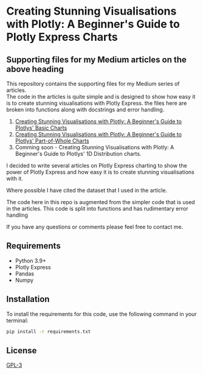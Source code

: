 # Creating Stunning Visualisations with Plotly: A Beginner's Guide to Plotly Express Charts
## Supporting files for my Medium articles on the above heading

This repository contains the supporting files for my Medium series of articles.<br>
The code in the articles is quite simple and is designed to show how easy it is to create stunning visualisations with Plotly Express. the files here are broken into functions along with docstrings and error handling.<p> 
1. [Creating Stunning Visualisations with Plotly: A Beginner's Guide to Plotlys' Basic Charts](https://medium.com/@twelsh37/creating-stunning-visualizations-with-plotly-a-beginners-guide-to-basic-charts-50388da332b4)
2. [Creating Stunning Visualisations with Plotly: A Beginner's Guide to Plotlys' Part-of-Whole Charts](https://medium.com/@twelsh37/creating-stunning-visualisations-with-plotly-a-beginners-guide-to-plotlys-part-of-whole-0b824f9d6cd4)
3. Comming soon - Creating Stunning Visualisations with Plotly: A Beginner's Guide to Plotlys' 1D Distribution charts.

 I decided to write several articles on Plotly Express charting to show the power of Plotly Express and how easy it is to create stunning visualisations with it.<p>
 Where possible I have cited the dataset that I used in the article. <p>
The code here in this repo is augmented from the simpler code that is used in the articles. This code is split into functions and has rudimentary error handling<p> 
If you have any questions or comments please feel free to contact me.


## Requirements
* Python 3.9+
* Plotly Express
* Pandas
* Numpy

## Installation
To install the requirements for this code, use the following command in your terminal:
```bash
pip install -r requirements.txt
```

## License
[GPL-3](https://choosealicense.com/licenses/gpl-3.0/)




